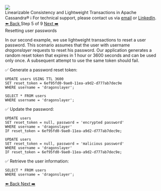 <!-- TOP -->
<div class="top">
  <img src="https://datastax-academy.github.io/katapod-shared-assets/images/ds-academy-logo.svg" />
  <div class="scenario-title-section">
    <span class="scenario-title">Linearizable Consistency and Lightweight Transactions in Apache Cassandra®</span>
    <span class="scenario-subtitle">ℹ️ For technical support, please contact us via <a href="mailto:aleksandr.volochnev@datastax.com">email</a> or <a href="https://dtsx.io/aleks">LinkedIn</a>.</span>
  </div>
</div>

<!-- NAVIGATION -->
<div id="navigation-top" class="navigation-top">
 <a href='command:katapod.loadPage?[{"step":"step4-cassandra"}]'
   class="btn btn-dark navigation-top-left">⬅️ Back
 </a>
<span class="step-count"> Step 5 of 9</span>
 <a href='command:katapod.loadPage?[{"step":"step6-cassandra"}]'
    class="btn btn-dark navigation-top-right">Next ➡️
  </a>
</div>

<!-- CONTENT -->

<div class="step-title">Resetting user passwords</div>

In our second example, we use lightweight transactions to reset a user password. This scenario 
assumes that the user with username *dragonslayer* requests to reset his password. Our application generates 
a random reset token that expires in 1 hour or 3600 seconds and can be used only once. A subsequent attempt to use 
the same token should fail.  

✅ Generate a password reset token: 
```
UPDATE users USING TTL 3600
SET reset_token = 6ef95fd0-9ae0-11ea-a9d2-d777ab7dec9e 
WHERE username = 'dragonslayer';

SELECT * FROM users
WHERE username = 'dragonslayer';
```

✅ Update the password: 
```
UPDATE users 
SET reset_token = null, password = 'encrypted password'
WHERE username = 'dragonslayer'
IF reset_token = 6ef95fd0-9ae0-11ea-a9d2-d777ab7dec9e;

UPDATE users 
SET reset_token = null, password = 'malicious password'
WHERE username = 'dragonslayer'
IF reset_token = 6ef95fd0-9ae0-11ea-a9d2-d777ab7dec9e;
```

✅ Retrieve the user information:
```
SELECT * FROM users
WHERE username = 'dragonslayer';
```

<!-- NAVIGATION -->
<div id="navigation-bottom" class="navigation-bottom">
 <a href='command:katapod.loadPage?[{"step":"step4-cassandra"}]'
   class="btn btn-dark navigation-bottom-left">⬅️ Back
 </a>
 <a href='command:katapod.loadPage?[{"step":"step6-cassandra"}]'
    class="btn btn-dark navigation-bottom-right">Next ➡️
  </a>
</div>

